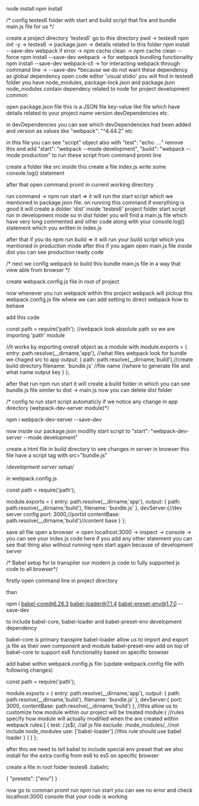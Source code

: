 node install
npm install

/* config testes6 folder with start and build script that fire and bundle main.js file for us */

create a project directory 'testes6'
go to this directory pwd -> testes6
npm init -y -> testes6 -> package.json -> details related to this folder
npm install --save-dev webpack if error ->  npm cache clean -> npm cache clean --force
npm install --save-dev webpack -> for webpack bundling functionality 
npm install --save-dev webpack-cli -> for interacting webpack through command line -> --save-dev *because we do not want these dependency as global dependency 
open code editor 'visual stidio' 
you will find in testes6 folder you have node_modules, package-lock.json and package.json node_modules contain dependecy related to node for project development common 

open package.json file 
this is a JSON file key-value like file which have details related to your project name version devDependencies  etc.

in devDependencies you can see which devDependencies had been added and version as values like "webpack": "^4.44.2" etc

in this file you can see "script" object also with "test": "echo ...." remove this and add "start": "webpack --mode development", "build": "webpack --mode production" to run these script from command promt line

create a folder like src inside this create a file index.js write some console.log() statement 

after that open command promt in current working directory 

run command -> npm run start => it will run the start script which we mentioned in package.json file. on running this command if everything is good it will create a dolder 'dist' inside 'testes6' project folder start script run in development mode so in dist folder you will find a main.js file which have very long commented and other code along with your console.log() statement which you written in index.js 

after that if you do npm run build => it will run your build script which you mentioned in production mode after this if you again open main.js file inside dist you can see production ready code

/* next we config webpack to build this bundle main.js file in a way that view able from browser */

create webpack.config.js file in root of project 

now whenever you run webpack within this project webpack will pickup this webpack.config.js file where we can add setting to direct webpack how to behave 

add this code 

const path = require('path'); //webpack look absolute path so we are importing 'path' module 

//it works by exporting overall object as a module with 
module.exports = {
    entry: path.resolve(__dirname,'app'), //what files webpack look for bundle we chaged src to app
    output: {
        path: path.resolve(__dirname,'build'),//create build directory
        filename: 'bundle.js' //file name 
        //where to generate file and what name output key
    }
};

after that run npm run start
it will create a build folder in which you can see bundle.js file similer to dist -> main.js now you can delete dist folder

/* config to run start script automaticly if we notice any change in app directory (webpack-dev-server module)*/
 
npm i webpack-dev-server --save-dev

now inside our package.json modifiy start script to "start": "webpack-dev-server --mode development"

create a html file in build directory to see changes in server in browser this file have a script tag with src="bundle.js" 

<!DOCTYPE html>
<html>
    <body>
        <script src="bundle.js"></script>
    </body>
</html>


/*development server setup*/

in webpack.config.js 

const path = require('path');

module.exports = {
    entry: path.resolve(__dirname,'app'),
    output: {
        path: path.resolve(__dirname,'build'),
        filename: 'bundle.js'
    },
    devServer:{//dev server config
        port: 3000,//portid
        contentBase: path.resolve(__dirname,'build')//content base
    }
};

save all file open a browser -> open localhost:3000 -> inspect -> console -> you can see your index.js code here if you add any other statement you can see that thing also without running npm start again because of development server


/* Babel setup for to transpiler our modern js code to fully supported js code to all browser*/

firstly open command line in project directory 

than 

npm i babel-core@6.26.3 babel-loader@7.1.4 babel-preset-env@1.7.0 --save-dev

to include babel-core, babel-loader and babel-preset-env development dependency 

babel-core is primary transpire 
babel-loader allow us to import and export js file as their own component and module
babel-preset-env add on top of babel-core to support es6 functionality based on specific browser


add babel within webpack.config.js file (update webpack.config file with following changes)

const path = require('path');

module.exports = {
    entry: path.resolve(__dirname,'app'),
    output: {
        path: path.resolve(__dirname,'build'),
        filename: 'bundle.js'
    },
    devServer:{
        port: 3000,
        contentBase: path.resolve(__dirname,'build')
    },
    //this allow us to customize how module within our project will be treated 
    module:{
        //rules specify how module will actually modified when the are created within webpack
        rules:[
            {
                test: /\.js$/, //all js file
                exclude: /node_modules/, //not include node_modules
                use: ['babel-loader'] //this rule should use babel loader
            }
        ]
    }
};

after this we need to tell babel to include special env preset that we also install for the extra config from es6 to es5 on specific browser 

create a file in root folder testes6 .babelrc

{
    "presets": ["env"]
}

now go to comman promt run npm run start you can see no error and check localhost:3000 console that your code is working 